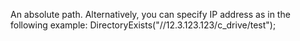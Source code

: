 An absolute path. Alternatively, you can specify IP address as in the following example: DirectoryExists(\"//12.3.123.123/c_drive/test\");
